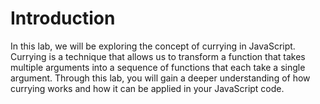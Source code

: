 # Introduction

In this lab, we will be exploring the concept of currying in JavaScript. Currying is a technique that allows us to transform a function that takes multiple arguments into a sequence of functions that each take a single argument. Through this lab, you will gain a deeper understanding of how currying works and how it can be applied in your JavaScript code.
